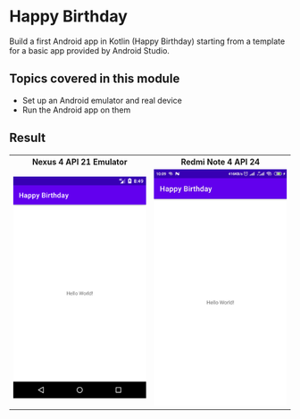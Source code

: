 # Happy Birthday
Build a first Android app in Kotlin (Happy Birthday) starting from a template for a basic app provided by Android Studio.

## Topics covered in this module
- Set up an Android emulator and real device
- Run the Android app on them

## Result
<table width="100%">
  <tr>
    <th>Nexus 4 API 21 Emulator</th>
    <th>Redmi Note 4 API 24</th>
  </tr>
  <tr>
    <td width="50%">
      <img src="images/Screenshot_20220708_085003_Nexus4_API21_Emulator.png?raw=true" />
    </td>
    <td width="50%">
      <img src="images/Screenshot_2022-07-08-10-09-27-132_im.syf.happybirthday.jpg?raw=true" />
    </td>
  </tr>
</table>

